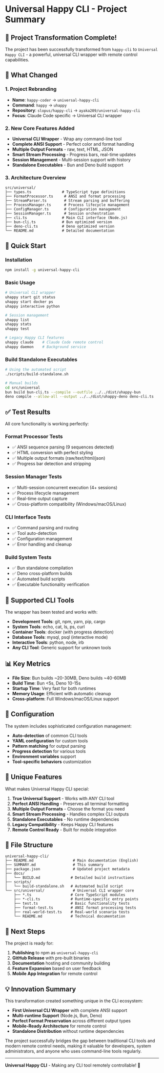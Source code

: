 # Universal Happy CLI - Project Summary

## 🎉 Project Transformation Complete!

The project has been successfully transformed from `happy-cli` to `Universal Happy CLI` - a powerful, universal CLI wrapper with remote control capabilities.

## 🔄 What Changed

### 1. Project Rebranding
- **Name**: `happy-coder` → `universal-happy-cli`
- **Command**: `happy` → `uhappy`
- **Repository**: `slopus/happy-cli` → `ayaka209/universal-happy-cli`
- **Focus**: Claude Code specific → Universal CLI wrapper

### 2. New Core Features Added
- **Universal CLI Wrapper** - Wrap any command-line tool
- **Complete ANSI Support** - Perfect color and format handling
- **Multiple Output Formats** - raw, text, HTML, JSON
- **Smart Stream Processing** - Progress bars, real-time updates
- **Session Management** - Multi-session support with history
- **Standalone Executables** - Bun and Deno build support

### 3. Architecture Overview
```
src/universal/
├── types.ts              # TypeScript type definitions
├── FormatProcessor.ts     # ANSI and format processing
├── StreamParser.ts        # Stream parsing and buffering
├── ProcessManager.ts      # Process lifecycle management
├── ConfigManager.ts       # Configuration management
├── SessionManager.ts      # Session orchestration
├── cli.ts                # Main CLI interface (Node.js)
├── bun-cli.ts            # Bun optimized version
├── deno-cli.ts           # Deno optimized version
└── README.md             # Detailed documentation
```

## 🚀 Quick Start

### Installation
```bash
npm install -g universal-happy-cli
```

### Basic Usage
```bash
# Universal CLI wrapper
uhappy start git status
uhappy start docker ps
uhappy interactive python

# Session management
uhappy list
uhappy stats
uhappy test

# Legacy Happy CLI features
uhappy claude    # Claude Code remote control
uhappy daemon    # Background service
```

### Build Standalone Executables
```bash
# Using the automated script
./scripts/build-standalone.sh

# Manual builds
cd src/universal
bun build bun-cli.ts --compile --outfile ../../dist/uhappy-bun
deno compile --allow-all --output ../../dist/uhappy-deno deno-cli.ts
```

## ✅ Test Results

All core functionality is working perfectly:

### Format Processor Tests
- ✅ ANSI sequence parsing (9 sequences detected)
- ✅ HTML conversion with perfect styling
- ✅ Multiple output formats (raw/text/html/json)
- ✅ Progress bar detection and stripping

### Session Manager Tests
- ✅ Multi-session concurrent execution (4+ sessions)
- ✅ Process lifecycle management
- ✅ Real-time output capture
- ✅ Cross-platform compatibility (Windows/macOS/Linux)

### CLI Interface Tests
- ✅ Command parsing and routing
- ✅ Tool auto-detection
- ✅ Configuration management
- ✅ Error handling and cleanup

### Build System Tests
- ✅ Bun standalone compilation
- ✅ Deno cross-platform builds
- ✅ Automated build scripts
- ✅ Executable functionality verification

## 🎯 Supported CLI Tools

The wrapper has been tested and works with:

- **Development Tools**: git, npm, yarn, pip, cargo
- **System Tools**: echo, cat, ls, ps, curl
- **Container Tools**: docker (with progress detection)
- **Database Tools**: mysql, psql (interactive mode)
- **Interactive Tools**: python, node, irb
- **Any CLI Tool**: Generic support for unknown tools

## 📊 Key Metrics

- **File Size**: Bun builds ~20-30MB, Deno builds ~40-60MB
- **Build Time**: Bun <5s, Deno 10-15s
- **Startup Time**: Very fast for both runtimes
- **Memory Usage**: Efficient with automatic cleanup
- **Cross-platform**: Full Windows/macOS/Linux support

## 🔧 Configuration

The system includes sophisticated configuration management:

- **Auto-detection** of common CLI tools
- **YAML configuration** for custom tools
- **Pattern matching** for output parsing
- **Progress detection** for various tools
- **Environment variables** support
- **Tool-specific behaviors** customization

## 🌟 Unique Features

What makes Universal Happy CLI special:

1. **True Universal Support** - Works with ANY CLI tool
2. **Perfect ANSI Handling** - Preserves all terminal formatting
3. **Multiple Output Formats** - Choose the format you need
4. **Smart Stream Processing** - Handles complex CLI outputs
5. **Standalone Executables** - No runtime dependencies
6. **Legacy Compatibility** - Keeps Happy CLI features
7. **Remote Control Ready** - Built for mobile integration

## 📁 File Structure

```
universal-happy-cli/
├── README.md                  # Main documentation (English)
├── SUMMARY.md                 # This summary
├── package.json               # Updated project metadata
├── docs/
│   └── BUILD.md              # Detailed build instructions
├── scripts/
│   └── build-standalone.sh   # Automated build script
└── src/universal/             # Universal CLI wrapper core
    ├── *.ts                  # Core TypeScript modules
    ├── *-cli.ts              # Runtime-specific entry points
    ├── test.ts               # Basic functionality tests
    ├── format-test.ts        # ANSI format processing tests
    ├── real-world-test.ts    # Real-world scenario tests
    └── README.md             # Technical documentation
```

## 🚀 Next Steps

The project is ready for:

1. **Publishing** to npm as `universal-happy-cli`
2. **GitHub Release** with pre-built binaries
3. **Documentation** hosting and community building
4. **Feature Expansion** based on user feedback
5. **Mobile App Integration** for remote control

## 💡 Innovation Summary

This transformation created something unique in the CLI ecosystem:

- **First Universal CLI Wrapper** with complete ANSI support
- **Multi-runtime Support** (Node.js, Bun, Deno)
- **Perfect Format Preservation** across different output types
- **Mobile-Ready Architecture** for remote control
- **Standalone Distribution** without runtime dependencies

The project successfully bridges the gap between traditional CLI tools and modern remote control needs, making it valuable for developers, system administrators, and anyone who uses command-line tools regularly.

---

**Universal Happy CLI** - Making any CLI tool remotely controllable! 🚀